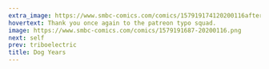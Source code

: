```yaml
---
extra_image: https://www.smbc-comics.com/comics/157919174120200116after.png
hovertext: Thank you once again to the patreon typo squad.
image: https://www.smbc-comics.com/comics/1579191687-20200116.png
next: self
prev: triboelectric
title: Dog Years
---
```


